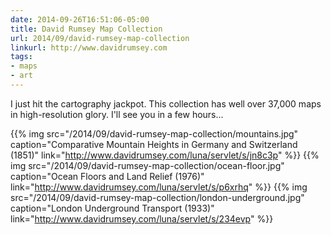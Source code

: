 ```yaml
---
date: 2014-09-26T16:51:06-05:00
title: David Rumsey Map Collection
url: 2014/09/david-rumsey-map-collection
linkurl: http://www.davidrumsey.com
tags:
- maps
- art
---
```


I just hit the cartography jackpot. This collection has well over 37,000 maps in high-resolution glory. I'll see you in a few hours...

{{% img src="/2014/09/david-rumsey-map-collection/mountains.jpg" caption="Comparative Mountain Heights in Germany and Switzerland (1851)" link="http://www.davidrumsey.com/luna/servlet/s/jn8c3p" %}}
{{% img src="/2014/09/david-rumsey-map-collection/ocean-floor.jpg" caption="Ocean Floors and Land Relief (1976)" link="http://www.davidrumsey.com/luna/servlet/s/p6xrhq" %}}
{{% img src="/2014/09/david-rumsey-map-collection/london-underground.jpg" caption="London Underground Transport (1933)" link="http://www.davidrumsey.com/luna/servlet/s/234evp" %}}